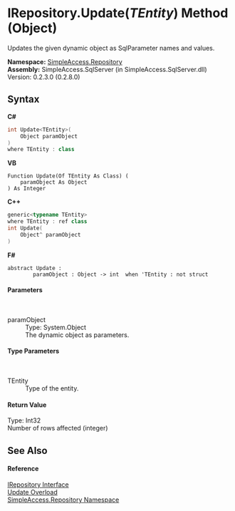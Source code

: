 # IRepository.Update(*TEntity*) Method (Object)
 

Updates the given dynamic object as SqlParameter names and values.

**Namespace:**&nbsp;<a href="N_SimpleAccess_Repository">SimpleAccess.Repository</a><br />**Assembly:**&nbsp;SimpleAccess.SqlServer (in SimpleAccess.SqlServer.dll) Version: 0.2.3.0 (0.2.8.0)

## Syntax

**C#**<br />
``` C#
int Update<TEntity>(
	Object paramObject
)
where TEntity : class

```

**VB**<br />
``` VB
Function Update(Of TEntity As Class) ( 
	paramObject As Object
) As Integer
```

**C++**<br />
``` C++
generic<typename TEntity>
where TEntity : ref class
int Update(
	Object^ paramObject
)
```

**F#**<br />
``` F#
abstract Update : 
        paramObject : Object -> int  when 'TEntity : not struct

```


#### Parameters
&nbsp;<dl><dt>paramObject</dt><dd>Type: System.Object<br />The dynamic object as parameters.</dd></dl>

#### Type Parameters
&nbsp;<dl><dt>TEntity</dt><dd>Type of the entity.</dd></dl>

#### Return Value
Type: Int32<br />Number of rows affected (integer)

## See Also


#### Reference
<a href="T_SimpleAccess_Repository_IRepository">IRepository Interface</a><br /><a href="Overload_SimpleAccess_Repository_IRepository_Update">Update Overload</a><br /><a href="N_SimpleAccess_Repository">SimpleAccess.Repository Namespace</a><br />